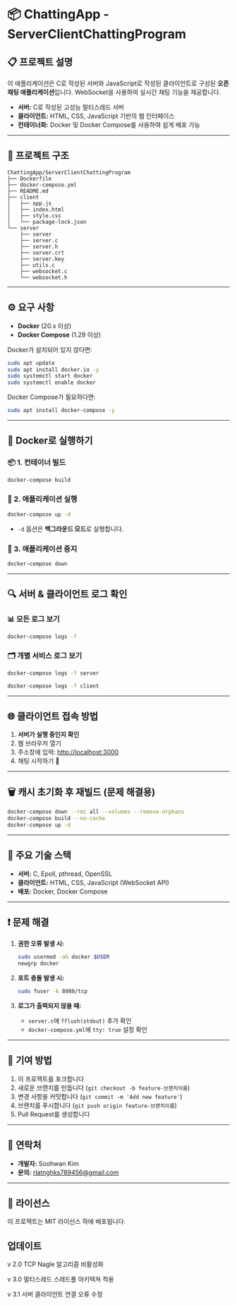 # 📦 ChattingApp - ServerClientChattingProgram

## 📋 프로젝트 설명

이 애플리케이션은 C로 작성된 서버와 JavaScript로 작성된 클라이언트로 구성된 **오픈 채팅 애플리케이션**입니다. WebSocket을 사용하여 실시간 채팅 기능을 제공합니다.

- **서버:** C로 작성된 고성능 멀티스레드 서버
- **클라이언트:** HTML, CSS, JavaScript 기반의 웹 인터페이스
- **컨테이너화:** Docker 및 Docker Compose를 사용하여 쉽게 배포 가능

---

## 🚀 프로젝트 구조

```
ChattingApp/ServerClientChattingProgram
├── Dockerfile
├── docker-compose.yml
├── README.md
├── client
│   ├── app.js
│   ├── index.html
│   ├── style.css
│   └── package-lock.json
└── server
    ├── server
    ├── server.c
    ├── server.h
    ├── server.crt
    ├── server.key
    ├── utils.c
    ├── websocket.c
    └── websocket.h
```

---

## ⚙️ 요구 사항

- **Docker** (20.x 이상)
- **Docker Compose** (1.29 이상)

Docker가 설치되어 있지 않다면:
```bash
sudo apt update
sudo apt install docker.io -y
sudo systemctl start docker
sudo systemctl enable docker
```

Docker Compose가 필요하다면:
```bash
sudo apt install docker-compose -y
```

---

## 🐳 Docker로 실행하기

### 📦 1. 컨테이너 빌드

```bash
docker-compose build
```

### 🚀 2. 애플리케이션 실행

```bash
docker-compose up -d
```

- `-d` 옵션은 **백그라운드 모드**로 실행합니다.

### 🛑 3. 애플리케이션 중지

```bash
docker-compose down
```

---

## 🔍 서버 & 클라이언트 로그 확인

### 📊 모든 로그 보기
```bash
docker-compose logs -f
```

### 🗂️ 개별 서비스 로그 보기
```bash
docker-compose logs -f server
```
```bash
docker-compose logs -f client
```

---

## 🌐 클라이언트 접속 방법

1. **서버가 실행 중인지 확인**
2. 웹 브라우저 열기
3. 주소창에 입력: [http://localhost:3000](http://localhost:3000)
4. 채팅 시작하기 🚀

---

## 🗑️ 캐시 초기화 후 재빌드 (문제 해결용)

```bash
docker-compose down --rmi all --volumes --remove-orphans
docker-compose build --no-cache
docker-compose up -d
```

---

## 📝 주요 기술 스택

- **서버:** C, Epoll, pthread, OpenSSL
- **클라이언트:** HTML, CSS, JavaScript (WebSocket API)
- **배포:** Docker, Docker Compose

---

## ❗ 문제 해결

1. **권한 오류 발생 시:**
   ```bash
   sudo usermod -aG docker $USER
   newgrp docker
   ```

2. **포트 충돌 발생 시:**
   ```bash
   sudo fuser -k 8080/tcp
   ```

3. **로그가 출력되지 않을 때:**
   - `server.c`에 `fflush(stdout)` 추가 확인
   - `docker-compose.yml`에 `tty: true` 설정 확인

---

## 🙌 기여 방법

1. 이 프로젝트를 포크합니다
2. 새로운 브랜치를 만듭니다 (`git checkout -b feature-브랜치이름`)
3. 변경 사항을 커밋합니다 (`git commit -m 'Add new feature'`)
4. 브랜치를 푸시합니다 (`git push origin feature-브랜치이름`)
5. Pull Request를 생성합니다

---

## 📧 연락처

- **개발자:** Soohwan Kim
- **문의:** rlatnghks789456@gmail.com

---

## 🚀 라이선스

이 프로젝트는 MIT 라이선스 하에 배포됩니다.




## 업데이트
v 2.0 
TCP Nagle 알고리즘 비활성화 

v 3.0 
멀티스레드 스레드풀 아키텍쳐 적용

v 3.1 
서버 클라이언트 연결 오류 수정

